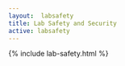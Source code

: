 ```yaml
---
layout:  labsafety
title: Lab Safety and Security
active: labsafety
---
```


{% include lab-safety.html %}
